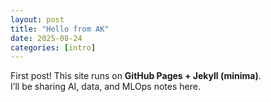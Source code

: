 ```yaml
---
layout: post
title: "Hello from AK"
date: 2025-08-24
categories: [intro]
---
```


First post! This site runs on **GitHub Pages + Jekyll (minima)**.  
I’ll be sharing AI, data, and MLOps notes here.
